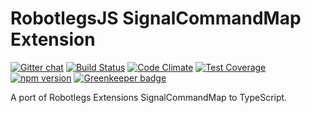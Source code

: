 RobotlegsJS SignalCommandMap Extension
===

[![Gitter chat](https://badges.gitter.im/RobotlegsJS/RobotlegsJS.svg)](https://gitter.im/RobotlegsJS/RobotlegsJS)
[![Build Status](https://secure.travis-ci.org/RobotlegsJS/RobotlegsJS-SignalCommandMap.svg?branch=master)](https://travis-ci.org/RobotlegsJS/RobotlegsJS-SignalCommandMap)
[![Code Climate](https://codeclimate.com/github/RobotlegsJS/RobotlegsJS-SignalCommandMap/badges/gpa.svg)](https://codeclimate.com/github/RobotlegsJS/RobotlegsJS-SignalCommandMap)
[![Test Coverage](https://codeclimate.com/github/RobotlegsJS/RobotlegsJS-SignalCommandMap/badges/coverage.svg)](https://codeclimate.com/github/RobotlegsJS/RobotlegsJS-SignalCommandMap/coverage)
[![npm version](https://badge.fury.io/js/%40robotlegsjs%2Fsignalcommandmap.svg)](https://badge.fury.io/js/%40robotlegsjs%2Fsignalcommandmap)
[![Greenkeeper badge](https://badges.greenkeeper.io/RobotlegsJS/RobotlegsJS-SignalCommandMap.svg)](https://greenkeeper.io/)

A port of Robotlegs Extensions SignalCommandMap to TypeScript.
